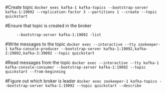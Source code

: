 #Create topic
```docker exec kafka-1 kafka-topics --bootstrap-server kafka-1:19092 --replication-factor 3 --partitions 1 --create --topic quickstart```

#Ensure that topic is created in the broker
```docker exec kafka-1 kafka-topics \
     --bootstrap-server kafka-1:19092 -list
```

#Write messages to the topic
```docker exec --interactive --tty zookeeper-1 kafka-console-producer --bootstrap-server kafka-1:19092,kafka-2:29092,kafka-3:39092 --topic quickstart```

#Read messages from the topic
```docker exec --interactive --tty kafka-1 kafka-console-consumer --bootstrap-server kafka-1:19092 --topic quickstart --from-beginning```

#Figure out which broker is leader
```docker exec zookeeper-1 kafka-topics --bootstrap-server kafka-1:19092 --topic quickstart --describe```